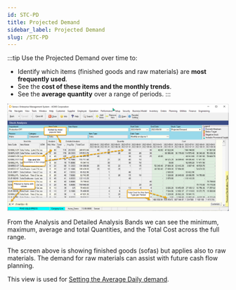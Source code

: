 ```yaml
---
id: STC-PD
title: Projected Demand
sidebar_label: Projected Demand
slug: /STC-PD
---
```


:::tip
Use the Projected Demand over time to: 
- Identify which items (finished goods and raw materials) 
are **most frequently used**.
- See the **cost of these items and the monthly trends**.
- See the **average quantity** over a range of periods.
:::


![](../static/img/docs/STC-PST/ProjDemand.png) 

From the Analysis and Detailed Analysis Bands we can see the minimum, 
maximum, average and total Quantities, and the Total Cost across the full range.

The screen above is showing finished goods (sofas) but applies also to raw materials. 
The demand for raw materials can assist with future cash flow planning.

This view is used for [Setting the Average Daily demand](../docs/STC-SAV.md).
